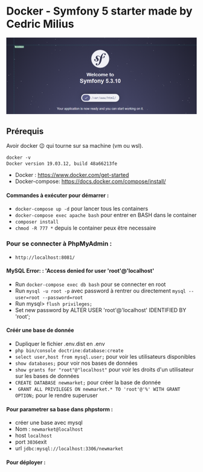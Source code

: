 # Docker - Symfony 5 starter made by Cedric Milius

![screenshot](/screenshot-starter.PNG)

## Prérequis

Avoir docker 😉 qui tourne sur sa machine (vm ou wsl).

```
docker -v
Docker version 19.03.12, build 48a66213fe
```

- Docker : https://www.docker.com/get-started
- Docker-compose: https://docs.docker.com/compose/install/

#### Commandes à exécuter pour démarrer :

- `docker-compose up -d` pour lancer tous les containers
- `docker-compose exec apache bash` pour entrer en BASH dans le container
- `composer install`
- `chmod -R 777 *` depuis le container peux être necessaire

### Pour se connecter à PhpMyAdmin :

- `http://localhost:8081/`

#### MySQL Error: : 'Access denied for user 'root'@'localhost'

- Run `docker-compose exec db bash` pour se connecter en root
- Run `mysql -u root -p` avec password à rentrer ou directement `mysql --user=root --password=root`
- Run mysql> `flush privileges;`
- Set new password by ALTER USER 'root'@'localhost' IDENTIFIED BY 'root';

#### Créér une base de donnée

- Dupliquer le fichier .env.dist en .env
- `php bin/console doctrine:database:create`
- `select user,host from mysql.user;` pour voir les utilisateurs disponibles
- `show databases;` pour voir nos bases de données
- `show grants for "root"@"localhost"` pour voir les droits d'un utilisateur sur les bases de données
- `CREATE DATABASE newmarket;` pour créer la base de donnée
- ` GRANT ALL PRIVILEGES ON newmarket.* TO 'root'@'%' WITH GRANT OPTION;` pour le rendre superuser

#### Pour parametrer sa base dans phpstorm :

- créer une base avec mysql
- Nom : `newmarket@localhost`
- host `localhost`
- port `3036`exit
- url `jdbc:mysql://localhost:3306/newmarket`

#### Pour déployer :
